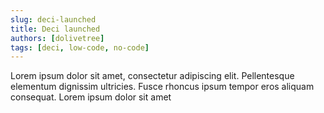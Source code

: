 ```yaml
---
slug: deci-launched
title: Deci launched
authors: [dolivetree]
tags: [deci, low-code, no-code]
---
```


Lorem ipsum dolor sit amet, consectetur adipiscing elit. Pellentesque elementum dignissim ultricies. Fusce rhoncus ipsum tempor eros aliquam consequat. Lorem ipsum dolor sit amet
